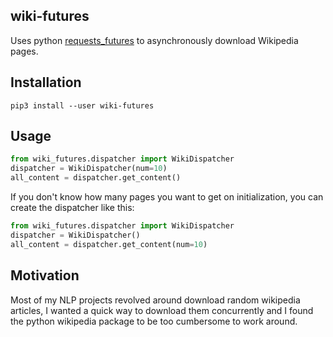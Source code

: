 wiki-futures
------------

Uses python [requests_futures](https://github.com/ross/requests-futures) to asynchronously download Wikipedia pages.

Installation
------------

`pip3 install --user wiki-futures`

Usage
-----

```python
from wiki_futures.dispatcher import WikiDispatcher
dispatcher = WikiDispatcher(num=10)
all_content = dispatcher.get_content()
```

If you don't know how many pages you want to get on initialization, you can create the dispatcher like this:

```python
from wiki_futures.dispatcher import WikiDispatcher
dispatcher = WikiDispatcher()
all_content = dispatcher.get_content(num=10)
```

Motivation
----------

Most of my NLP projects revolved around download random wikipedia articles, I wanted a quick way to download them
concurrently and I found the python wikipedia package to be too cumbersome to work around.